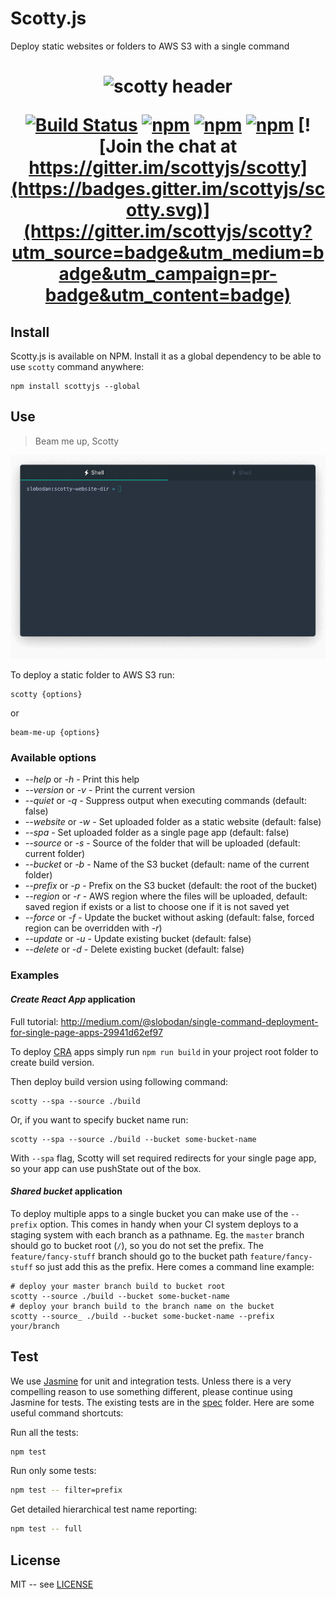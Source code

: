 # Scotty.js

Deploy static websites or folders to AWS S3 with a single command

<h1 align="center">
  <img width="400" src="https://raw.githubusercontent.com/stojanovic/scottyjs/master/scotty-header.png" alt="scotty header">
  <br/>
</hr>

[![Build Status](https://travis-ci.org/stojanovic/scottyjs.svg?branch=master)](https://travis-ci.org/stojanovic/scottyjs)
[![npm](https://img.shields.io/npm/v/scottyjs.svg?maxAge=2592000?style=plastic)](https://www.npmjs.com/package/scottyjs)
[![npm](https://img.shields.io/npm/dt/scottyjs.svg?maxAge=2592000?style=plastic)](https://www.npmjs.com/package/scottyjs)
[![npm](https://img.shields.io/npm/l/scottyjs.svg?maxAge=2592000?style=plastic)](https://github.com/stojanovic/scottyjs/blob/master/LICENSE)
[![Join the chat at https://gitter.im/scottyjs/scotty](https://badges.gitter.im/scottyjs/scotty.svg)](https://gitter.im/scottyjs/scotty?utm_source=badge&utm_medium=badge&utm_campaign=pr-badge&utm_content=badge)

## Install

Scotty.js is available on NPM. Install it as a global dependency to be able to use `scotty` command anywhere:

```shell
npm install scottyjs --global
```

## Use

> Beam me up, Scotty

![](scotty-intro.gif)

To deploy a static folder to AWS S3 run:

 ```shell
scotty {options}
 ```

or

```shell
beam-me-up {options}
```

### Available options

- _--help_ or _-h_ - Print this help
- _--version_ or _-v_ - Print the current version
- _--quiet_ or _-q_ - Suppress output when executing commands (default: false)
- _--website_ or _-w_ - Set uploaded folder as a static website (default: false)
- _--spa_ - Set uploaded folder as a single page app (default: false)
- _--source_  or _-s_ - Source of the folder that will be uploaded (default: current folder)
- _--bucket_ or _-b_ - Name of the S3 bucket (default: name of the current folder)
- _--prefix_ or _-p_ - Prefix on the S3 bucket (default: the root of the bucket)
- _--region_ or _-r_ - AWS region where the files will be uploaded, default: saved region if exists or a list to choose one if it is not saved yet
- _--force_ or _-f_ - Update the bucket without asking (default: false, forced region can be overridden with _-r_)
- _--update_ or _-u_ - Update existing bucket (default: false)
- _--delete_ or _-d_ - Delete existing bucket (default: false)

### Examples

#### _Create React App_ application

Full tutorial: http://medium.com/@slobodan/single-command-deployment-for-single-page-apps-29941d62ef97

To deploy [CRA](https://github.com/facebookincubator/create-react-app) apps simply run `npm run build` in your project root folder to create build version.

Then deploy build version using following command:

```shell
scotty --spa --source ./build
```

Or, if you want to specify bucket name run:

```shell
scotty --spa --source ./build --bucket some-bucket-name
```

With `--spa` flag, Scotty will set required redirects for your single page app, so your app can use pushState out of the box.

#### _Shared bucket_ application

To deploy multiple apps to a single bucket you can make use of the `--prefix`
option. This comes in handy when your CI system deploys to a staging system
with each branch as a pathname. Eg. the `master` branch should go to bucket
root (`/`), so you do not set the prefix. The `feature/fancy-stuff` branch
should go to the bucket path `feature/fancy-stuff` so just add this as the
prefix. Here comes a command line example:

```shell
# deploy your master branch build to bucket root
scotty --source ./build --bucket some-bucket-name
# deploy your branch build to the branch name on the bucket
scotty --source_ ./build --bucket some-bucket-name --prefix your/branch
```

## Test

We use [Jasmine](https://jasmine.github.io/) for unit and integration tests. Unless there is a very compelling reason to use something different, please continue using Jasmine for tests. The existing tests are in the [spec](spec) folder. Here are some useful command shortcuts:

Run all the tests:

```bash
npm test
```

Run only some tests:

```bash
npm test -- filter=prefix
```

Get detailed hierarchical test name reporting:

```bash
npm test -- full
```
## License

MIT -- see [LICENSE](LICENSE)
